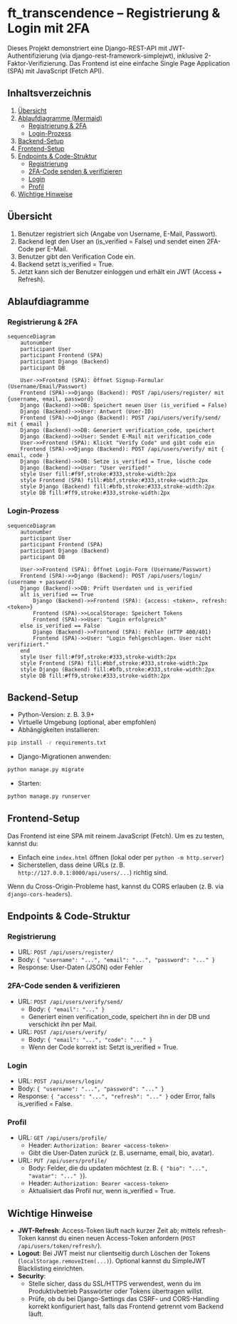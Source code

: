 # ft_transcendence – Registrierung & Login mit 2FA

Dieses Projekt demonstriert eine Django-REST-API mit JWT-Authentifizierung (via django-rest-framework-simplejwt), inklusive 2-Faktor-Verifizierung. Das Frontend ist eine einfache Single Page Application (SPA) mit JavaScript (Fetch API).

## Inhaltsverzeichnis

1. [Übersicht](#übersicht)
2. [Ablaufdiagramme (Mermaid)](#ablaufdiagramme)
    - [Registrierung & 2FA](#registrierung--2fa)
    - [Login-Prozess](#login-prozess)
3. [Backend-Setup](#backend-setup)
4. [Frontend-Setup](#frontend-setup)
5. [Endpoints & Code-Struktur](#endpoints--code-struktur)
    - [Registrierung](#registrierung)
    - [2FA-Code senden & verifizieren](#2fa-code-senden--verifizieren)
    - [Login](#login)
    - [Profil](#profil)
6. [Wichtige Hinweise](#wichtige-hinweise)

## Übersicht

1. Benutzer registriert sich (Angabe von Username, E-Mail, Passwort).
2. Backend legt den User an (is_verified = False) und sendet einen 2FA-Code per E-Mail.
3. Benutzer gibt den Verification Code ein.
4. Backend setzt is_verified = True.
5. Jetzt kann sich der Benutzer einloggen und erhält ein JWT (Access + Refresh).

## Ablaufdiagramme

### Registrierung & 2FA

```mermaid
sequenceDiagram
    autonumber
    participant User
    participant Frontend (SPA)
    participant Django (Backend)
    participant DB

    User->>Frontend (SPA): Öffnet Signup-Formular (Username/Email/Passwort)
    Frontend (SPA)->>Django (Backend): POST /api/users/register/ mit {username, email, password}
    Django (Backend)->>DB: Speichert neuen User (is_verified = False)
    Django (Backend)->>User: Antwort (User-ID)
    Frontend (SPA)->>Django (Backend): POST /api/users/verify/send/ mit { email }
    Django (Backend)->>DB: Generiert verification_code, speichert
    Django (Backend)->>User: Sendet E-Mail mit verification_code
    User->>Frontend (SPA): Klickt "Verify Code" und gibt code ein
    Frontend (SPA)->>Django (Backend): POST /api/users/verify/ mit { email, code }
    Django (Backend)->>DB: Setze is_verified = True, lösche code
    Django (Backend)->>User: "User verified!"
    style User fill:#f9f,stroke:#333,stroke-width:2px
    style Frontend (SPA) fill:#bbf,stroke:#333,stroke-width:2px
    style Django (Backend) fill:#bfb,stroke:#333,stroke-width:2px
    style DB fill:#ff9,stroke:#333,stroke-width:2px
```

### Login-Prozess

```mermaid
sequenceDiagram
    autonumber
    participant User
    participant Frontend (SPA)
    participant Django (Backend)
    participant DB

    User->>Frontend (SPA): Öffnet Login-Form (Username/Passwort)
    Frontend (SPA)->>Django (Backend): POST /api/users/login/ (username + password)
    Django (Backend)->>DB: Prüft Userdaten und is_verified
    alt is_verified == True
        Django (Backend)->>Frontend (SPA): {access: <token>, refresh: <token>}
        Frontend (SPA)->>LocalStorage: Speichert Tokens
        Frontend (SPA)->>User: "Login erfolgreich"
    else is_verified == False
        Django (Backend)->>Frontend (SPA): Fehler (HTTP 400/401)
        Frontend (SPA)->>User: "Login fehlgeschlagen. User nicht verifiziert."
    end
    style User fill:#f9f,stroke:#333,stroke-width:2px
    style Frontend (SPA) fill:#bbf,stroke:#333,stroke-width:2px
    style Django (Backend) fill:#bfb,stroke:#333,stroke-width:2px
    style DB fill:#ff9,stroke:#333,stroke-width:2px
```

## Backend-Setup

- Python-Version: z. B. 3.9+
- Virtuelle Umgebung (optional, aber empfohlen)
- Abhängigkeiten installieren:

```sh
pip install -r requirements.txt
```

- Django-Migrationen anwenden:

```sh
python manage.py migrate
```

- Starten:

```sh
python manage.py runserver
```

## Frontend-Setup

Das Frontend ist eine SPA mit reinem JavaScript (Fetch). Um es zu testen, kannst du:

- Einfach eine `index.html` öffnen (lokal oder per `python -m http.server`)
- Sicherstellen, dass deine URLs (z. B. `http://127.0.0.1:8000/api/users/...`) richtig sind.

Wenn du Cross-Origin-Probleme hast, kannst du CORS erlauben (z. B. via `django-cors-headers`).

## Endpoints & Code-Struktur

### Registrierung

- URL: `POST /api/users/register/`
- Body: `{ "username": "...", "email": "...", "password": "..." }`
- Response: User-Daten (JSON) oder Fehler

### 2FA-Code senden & verifizieren

- URL: `POST /api/users/verify/send/`
    - Body: `{ "email": "..." }`
    - Generiert einen verification_code, speichert ihn in der DB und verschickt ihn per Mail.
- URL: `POST /api/users/verify/`
    - Body: `{ "email": "...", "code": "..." }`
    - Wenn der Code korrekt ist: Setzt is_verified = True.

### Login

- URL: `POST /api/users/login/`
- Body: `{ "username": "...", "password": "..." }`
- Response: `{ "access": "...", "refresh": "..." }` oder Error, falls is_verified = False.

### Profil

- URL: `GET /api/users/profile/`
    - Header: `Authorization: Bearer <access-token>`
    - Gibt die User-Daten zurück (z. B. username, email, bio, avatar).
- URL: `PUT /api/users/profile/`
    - Body: Felder, die du updaten möchtest (z. B. `{ "bio": "...", "avatar": "..." }`).
    - Header: `Authorization: Bearer <access-token>`
    - Aktualisiert das Profil nur, wenn is_verified = True.

## Wichtige Hinweise

- **JWT-Refresh**: Access-Token läuft nach kurzer Zeit ab; mittels refresh-Token kannst du einen neuen Access-Token anfordern (`POST /api/users/token/refresh/`).
- **Logout**: Bei JWT meist nur clientseitig durch Löschen der Tokens (`localStorage.removeItem(...)`). Optional kannst du SimpleJWT Blacklisting einrichten.
- **Security**:
    - Stelle sicher, dass du SSL/HTTPS verwendest, wenn du im Produktivbetrieb Passwörter oder Tokens übertragen willst.
    - Prüfe, ob du bei Django-Settings das CSRF- und CORS-Handling korrekt konfiguriert hast, falls das Frontend getrennt vom Backend läuft.

